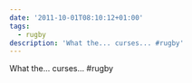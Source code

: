 ```yaml
---
date: '2011-10-01T08:10:12+01:00'
tags:
  - rugby
description: 'What the... curses... #rugby'
---
```

What the... curses... #rugby

